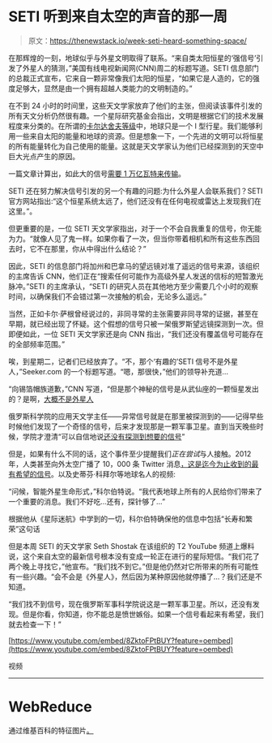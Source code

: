 # SETI 听到来自太空的声音的那一周

> 原文：<https://thenewstack.io/week-seti-heard-something-space/>

在那辉煌的一刻，地球似乎与外星文明取得了联系。“来自类太阳恒星的‘强信号’引发了外星人的猜测，”美国有线电视新闻网(CNN)周二的标题写道。SETI 信息部门的总裁正式宣布，它来自一颗非常像我们太阳的恒星，“如果它是人造的，它的强度足够大，显然是由一个拥有超越人类能力的文明制造的。”

在不到 24 小时的时间里，这些天文学家放弃了他们的主张，但阅读该事件引发的所有天文分析仍然很有趣。一个星际研究基金会指出，文明是根据它们的技术发展程度来分类的。在所谓的[卡尔达舍夫等级](https://en.wikipedia.org/wiki/Kardashev_scale)中，地球只是一个 I 型行星。我们能够利用一些来自太阳的能量和地球的资源。但是想象一下，一个先进的文明可以将恒星的所有能量转化为自己使用的能量。这就是天文学家认为他们已经探测到的天空中巨大光点产生的原因。

一篇文章计算出，如此大的信号[需要 1 万亿瓦特来传输](http://www.seti.org/seti-institute/a-seti-signal)。

SETI 还在努力解决信号引发的另一个有趣的问题:为什么外星人会联系我们？SETI 官方网站指出:“这个恒星系统太远了，他们还没有在任何电视或雷达上发现我们在这里。”。

但更重要的是，一位 SETI 天文学家指出，对于一个不会自我重复的信号，你无能为力。“就像人见了鬼一样。如果你看了一次，但当你带着相机和所有这些东西回去时，它不在那里，你从中得出什么结论？”

因此，SETI 的信息部门将加州和巴拿马的望远镜对准了遥远的信号来源，该组织的主席告诉 CNN，他们正在“搜索任何可能作为高级外星人发送的信标的短暂激光脉冲。”SETI 的主席承认，“SETI 的研究人员在其他地方至少需要几个小时的观察时间，以确保我们不会错过第一次接触的机会，无论多么遥远。”

当然，正如卡尔·萨根曾经说过的，非同寻常的主张需要非同寻常的证据，甚至在早期，就已经出现了怀疑。这个假想的信号只被一架俄罗斯望远镜探测到一次。但即便如此，一位 SETI 天文学家还是向 CNN 指出，“我们还没有覆盖信号可能存在的全部频率范围。”

唉，到星期二，记者们已经放弃了。“不，那个‘有趣的’SETI 信号不是外星人，”Seeker.com 的一个标题写道。“嗯，那很快，”他们的领导补充道…

“向锡箔帽族道歉，”CNN 写道，“但是那个神秘的信号是从武仙座的一颗恒星发出的？是啊，[大概不是外星人](http://www.cnn.com/2016/08/31/europe/seti-signal-hd-164595-not-alien-civilization/)

俄罗斯科学院的应用天文学主任——异常信号就是在那里被探测到的——记得早些时候他们发现了一个奇怪的信号，后来才发现那是一颗军事卫星。直到当天晚些时候，学院才澄清“可以自信地说[还没有探测到想要的信号](https://www.sao.ru/Doc-en/SciNews/2016/Sotnikova/)”

但是，如果有什么不同的话，这个事件至少提醒我们*正在尝试*与人接触。2012 年，人类甚至向外太空广播了 10，000 条 Twitter 消息[，这是迄今为止收到的最有希望的信号](http://www.space.com/17151-alien-wow-signal-response.html)。以及史蒂芬·科拜尔等地球名人的视频:

“问候，智能外星生命形式，”科尔伯特说。“我代表地球上所有的人民给你们带来了一个重要的消息。我们不好吃…还有，探针够了…”

根据他从《星际迷航》中学到的一切，科尔伯特确保他的信息中包括“长寿和繁荣”这句话

但是本周 SETI 的天文学家 Seth Shostak 在该组织的 T2 YouTube 频道上爆料说，这个来自太空的最新信号根本没有变成一轮正在进行的星际短信。“我们花了两个晚上寻找它，”他宣布。“我们找不到它。”但是他仍然对它所带来的所有可能性有一些兴趣。“会不会是《外星人》，然后因为某种原因他就停播了…？我们还是不知道。

“我们找不到信号，现在俄罗斯军事科学院说这是一颗军事卫星。所以，还没有发现。但是你看，你知道，你不能总是愤世嫉俗。如果一个信号看起来有希望，我们就去检查一下！”

[https://www.youtube.com/embed/8ZktoFPtBUY?feature=oembed](https://www.youtube.com/embed/8ZktoFPtBUY?feature=oembed)

视频

* * *

# WebReduce

通过维基百科的特征图片[。](https://en.wikipedia.org/wiki/RATAN-600)

<svg xmlns:xlink="http://www.w3.org/1999/xlink" viewBox="0 0 68 31" version="1.1"><title>Group</title> <desc>Created with Sketch.</desc></svg>